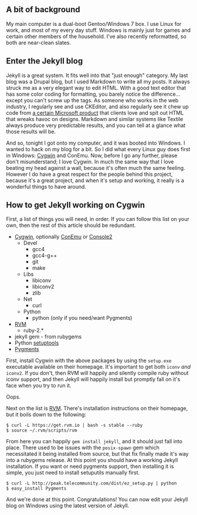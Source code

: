 A bit of background
-------------------

My main computer is a dual-boot Gentoo/Windows 7 box. I use Linux for work, and most
of my every day stuff. Windows is mainly just for games and certain other members of
the household.  I've also recently reformatted, so both are near-clean slates.

Enter the Jekyll blog
---------------------

Jekyll is a great system. It fits well into that "just enough" category. My last blog 
was a Drupal blog, but I used Markdown to write all my posts. It always struck me as
a very elegant way to edit HTML. With a good text editor that has some color coding
for formatting, you barely notice the difference... except you can't screw up the tags.
As someone who works in the web industry, I regularly see and use CKEditor, and also
regularly see it chew up code from [a certain Microsoft product][msword] that clients
love and spit out HTML that wreaks havoc on designs. Markdown and similar systems like
Textile always produce very predictable results, and you can tell at a glance what
those results will be.

And so, tonight I got onto my computer, and it was booted into Windows. I wanted to
hack on my blog for a bit. So I did what every Linux guy does first in Windows: 
[Cygwin][cygwin] and ConEmu. Now, before I go any further, please don't misunderstand;
I love Cygwin. In much the same way that I love beating my head against a wall, because 
it's often much the same feeling. However I do have a great respect for the people behind
this project, because it's a great project, and when it's setup and working, it
really is a wonderful things to have around.

How to get Jekyll working on Cygwin
-----------------------------------

First, a list of things you will need, in order. If you can follow this list on your
own, then the rest of this article should be redundant.

*   [Cygwin][cygwin], optionally [ConEmu][conemu] or [Console2][console2]
    *   Devel
        * gcc4
        * gcc4-g++
        * git
        * make
    *   Libs
        * libiconv
        * libiconv2
        * zlib
    *   Net
        * curl
    *   Python
        * python (only if you need/want Pygments)
*   [RVM][rvm]
    * ruby-2.\*
*   jekyll gem - from rubygems
*   Python [setuptools][setuptools]
*   [Pygments][pygments]

First, install Cygwin with the above packages by using the `setup.exe` executable
available on their homepage. It's important to get both `iconv` *and* `iconv2`. If
you don't, then RVM will happily and silently compile ruby without iconv support, and
then Jekyll will happily install but promptly fall on it's face when you try to run
it.

Oops.

Next on the list is [RVM][rvm]. There's installation instructions on their homepage,
but it boils down to the following:

``` console
$ curl -L https://get.rvm.io | bash -s stable --ruby
$ source ~/.rvm/scripts/rvm
```

From here you can happily `gem install jekyll`, and it should just fall into place. There used to be issues with the
`posix-spawn` gem which necessitated it being installed from source, but that fix finally made it's way into a rubygems
release. At this point you should have a working Jekyll installation. If you want or need pygments support, then
installing it is simple, you just need to install setuputils manually first.

``` console
$ curl -L http://peak.telecommunity.com/dist/ez_setup.py | python
$ easy_install Pygments
```

And we're done at this point. Congratulations! You can now edit your Jekyll blog on
Windows using the latest version of Jekyll.

[conemu]: https://github.com/Maximus5/ConEmu#readme
[console2]: http://sourceforge.net/projects/console/
[cygwin]: http://www.cygwin.com/
[gh-posix-spawn]: https://github.com/rtomayko/posix-spawn/tree/
[msword]: http://en.wikipedia.org/wiki/Microsoft_Word
[pygments]: http://pygments.org/download/
[rvm]: http://rvm.io/
[setuptools]: http://peak.telecommunity.com/dist/ez_setup.py
